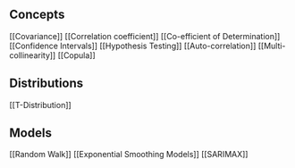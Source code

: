 ## Concepts

[[Covariance]]
[[Correlation coefficient]]
[[Co-efficient of Determination]]
[[Confidence Intervals]]
[[Hypothesis Testing]]
[[Auto-correlation]]
[[Multi-collinearity]]
[[Copula]]

## Distributions
[[T-Distribution]]


## Models
[[Random Walk]]
[[Exponential Smoothing Models]]
[[SARIMAX]]







